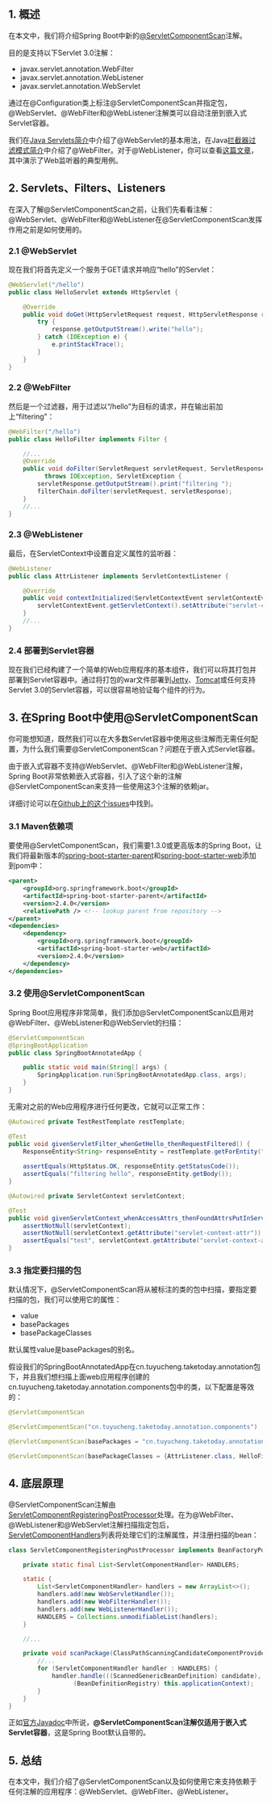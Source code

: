 ## 1. 概述

在本文中，我们将介绍Spring Boot中新的[@ServletComponentScan](https://docs.spring.io/spring-boot/docs/current/api/org/springframework/boot/web/servlet/ServletComponentScan.html)注解。

目的是支持以下Servlet 3.0注解：

-   javax.servlet.annotation.WebFilter
-   javax.servlet.annotation.WebListener
-   javax.servlet.annotation.WebServlet

通过在@Configuration类上标注@ServletComponentScan并指定包，@WebServlet、@WebFilter和@WebListener注解类可以自动注册到嵌入式Servlet容器。

我们在[Java Servlets简介](https://www.baeldung.com/intro-to-servlets)中介绍了@WebServlet的基本用法，在Java[拦截器过滤模式简介](https://www.baeldung.com/intercepting-filter-pattern-in-java)中介绍了@WebFilter。对于@WebListener，你可以查看[这篇文章](https://www.baeldung.com/httpsessionlistener_with_metrics)，其中演示了Web监听器的典型用例。

## 2. Servlets、Filters、Listeners

在深入了解@ServletComponentScan之前，让我们先看看注解：@WebServlet、@WebFilter和@WebListener在@ServletComponentScan发挥作用之前是如何使用的。

### 2.1 @WebServlet

现在我们将首先定义一个服务于GET请求并响应“hello”的Servlet：

```java
@WebServlet("/hello")
public class HelloServlet extends HttpServlet {

    @Override
    public void doGet(HttpServletRequest request, HttpServletResponse response) {
        try {
            response.getOutputStream().write("hello");
        } catch (IOException e) {
            e.printStackTrace();
        }
    }
}
```

### 2.2 @WebFilter

然后是一个过滤器，用于过滤以“/hello”为目标的请求，并在输出前加上“filtering”：

```java
@WebFilter("/hello")
public class HelloFilter implements Filter {

    //...
    @Override
    public void doFilter(ServletRequest servletRequest, ServletResponse servletResponse, FilterChain filterChain)
          throws IOException, ServletException {
        servletResponse.getOutputStream().print("filtering ");
        filterChain.doFilter(servletRequest, servletResponse);
    }
    //...
}
```

### 2.3 @WebListener

最后，在ServletContext中设置自定义属性的监听器：

```java
@WebListener
public class AttrListener implements ServletContextListener {

    @Override
    public void contextInitialized(ServletContextEvent servletContextEvent) {
        servletContextEvent.getServletContext().setAttribute("servlet-context-attr", "test");
    }
    //...
}
```

### 2.4 部署到Servlet容器

现在我们已经构建了一个简单的Web应用程序的基本组件，我们可以将其打包并部署到Servlet容器中。通过将打包的war文件部署到[Jetty](https://www.baeldung.com/deploy-to-jetty)、[Tomcat](https://www.baeldung.com/tomcat-deploy-war)或任何支持Servlet 3.0的Servlet容器，可以很容易地验证每个组件的行为。

## 3. 在Spring Boot中使用@ServletComponentScan

你可能想知道，既然我们可以在大多数Servlet容器中使用这些注解而无需任何配置，为什么我们需要@ServletComponentScan？问题在于嵌入式Servlet容器。

由于嵌入式容器不支持@WebServlet、@WebFilter和@WebListener注解，Spring Boot非常依赖嵌入式容器，引入了这个新的注解@ServletComponentScan来支持一些使用这3个注解的依赖jar。

详细讨论可以在[Github上的这个issues](https://github.com/spring-projects/spring-boot/issues/2290)中找到。

### 3.1 Maven依赖项

要使用@ServletComponentScan，我们需要1.3.0或更高版本的Spring Boot，让我们将最新版本的[spring-boot-starter-parent](https://search.maven.org/search?q=a:spring-boot-starter-web)和[spring-boot-starter-web](https://search.maven.org/artifact/org.springframework.boot/spring-boot-starter-web)添加到pom中：

```xml
<parent>
    <groupId>org.springframework.boot</groupId>
    <artifactId>spring-boot-starter-parent</artifactId>
    <version>2.4.0</version>
    <relativePath /> <!-- lookup parent from repository -->
</parent>
<dependencies>
    <dependency>
        <groupId>org.springframework.boot</groupId>
        <artifactId>spring-boot-starter-web</artifactId>
        <version>2.4.0</version>
    </dependency>
</dependencies>
```

### 3.2 使用@ServletComponentScan

Spring Boot应用程序非常简单，我们添加@ServletComponentScan以启用对@WebFilter、@WebListener和@WebServlet的扫描：

```java
@ServletComponentScan
@SpringBootApplication
public class SpringBootAnnotatedApp {

    public static void main(String[] args) {
        SpringApplication.run(SpringBootAnnotatedApp.class, args);
    }
}
```

无需对之前的Web应用程序进行任何更改，它就可以正常工作：

```java
@Autowired private TestRestTemplate restTemplate;

@Test
public void givenServletFilter_whenGetHello_thenRequestFiltered() {
    ResponseEntity<String> responseEntity = restTemplate.getForEntity("/hello", String.class);
 
    assertEquals(HttpStatus.OK, responseEntity.getStatusCode());
    assertEquals("filtering hello", responseEntity.getBody());
}
```

```java
@Autowired private ServletContext servletContext;

@Test
public void givenServletContext_whenAccessAttrs_thenFoundAttrsPutInServletListner() {
    assertNotNull(servletContext);
    assertNotNull(servletContext.getAttribute("servlet-context-attr"));
    assertEquals("test", servletContext.getAttribute("servlet-context-attr"));
}
```

### 3.3 指定要扫描的包

默认情况下，@ServletComponentScan将从被标注的类的包中扫描，要指定要扫描的包，我们可以使用它的属性：

-   value
-   basePackages
-   basePackageClasses

默认属性value是basePackages的别名。

假设我们的SpringBootAnnotatedApp在cn.tuyucheng.taketoday.annotation包下，并且我们想扫描上面web应用程序创建的cn.tuyucheng.taketoday.annotation.components包中的类，以下配置是等效的：

```java
@ServletComponentScan
```
```java
@ServletComponentScan("cn.tuyucheng.taketoday.annotation.components")
```
```java
@ServletComponentScan(basePackages = "cn.tuyucheng.taketoday.annotation.components")
```
```java
@ServletComponentScan(basePackageClasses = {AttrListener.class, HelloFilter.class, HelloServlet.class})
```

## 4. 底层原理

@ServletComponentScan注解由[ServletComponentRegisteringPostProcessor](https://github.com/spring-projects/spring-boot/blob/master/spring-boot-project/spring-boot/src/main/java/org/springframework/boot/web/servlet/ServletComponentRegisteringPostProcessor.java)处理。在为@WebFilter、@WebListener和@WebServlet注解扫描指定包后，[ServletComponentHandlers](https://github.com/spring-projects/spring-boot/blob/master/spring-boot-project/spring-boot/src/main/java/org/springframework/boot/web/servlet/ServletComponentHandler.java)列表将处理它们的注解属性，并注册扫描的bean：

```java
class ServletComponentRegisteringPostProcessor implements BeanFactoryPostProcessor, ApplicationContextAware {

    private static final List<ServletComponentHandler> HANDLERS;

    static {
        List<ServletComponentHandler> handlers = new ArrayList<>();
        handlers.add(new WebServletHandler());
        handlers.add(new WebFilterHandler());
        handlers.add(new WebListenerHandler());
        HANDLERS = Collections.unmodifiableList(handlers);
    }

    //...

    private void scanPackage(ClassPathScanningCandidateComponentProvider componentProvider, String packageToScan){
        //...
        for (ServletComponentHandler handler : HANDLERS) {
            handler.handle(((ScannedGenericBeanDefinition) candidate),
                  (BeanDefinitionRegistry) this.applicationContext);
        }
    }
}
```

正如[官方Javadoc](https://docs.spring.io/spring-boot/docs/current/api/org/springframework/boot/web/servlet/ServletComponentScan.html)中所说，**@ServletComponentScan注解仅适用于嵌入式Servlet容器**，这是Spring Boot默认自带的。

## 5. 总结

在本文中，我们介绍了@ServletComponentScan以及如何使用它来支持依赖于任何注解的应用程序：@WebServlet、@WebFilter、@WebListener。